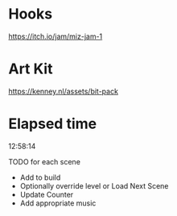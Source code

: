 # Hooks
 https://itch.io/jam/miz-jam-1

# Art Kit
 https://kenney.nl/assets/bit-pack

# Elapsed time
 12:58:14


TODO for each scene
 - Add to build
 - Optionally override level or Load Next Scene
 - Update Counter
 - Add appropriate music